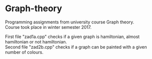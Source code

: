 # Graph-theory
Programming assignments from university course Graph theory.<br/>
Course took place in winter semester 2017.

First file "zad1a.cpp" checks if a given graph is hamiltonian, almost hamiltonian or not hamiltonian.<br/>
Second file "zad2b.cpp" checks if a graph can be painted with a given number of colours.
